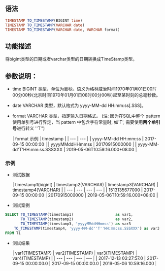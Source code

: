 ## 语法

```sql
TIMESTAMP TO_TIMESTAMP(BIGINT time)
TIMESTAMP TO_TIMESTAMP(VARCHAR date)
TIMESTAMP TO_TIMESTAMP(VARCHAR date, VARCHAR format)
```

## 功能描述

将bigint类型的日期或者varchar类型的日期转换成TimeStamp类型。

## 参数说明：

- time BIGINT 类型，单位为毫秒。语义为格林威治时间1970年01月01日00时00分00秒(北京时间1970年01月01日08时00分00秒)起至某时刻的总毫秒数。
- date VARCHAR 类型，默认格式为 yyyy-MM-dd HH:mm:ss[.SSS]。
- format VARCHAR 类型，指定输入日期格式。  (注: 因为在SQL中整个 pattern 使用单引号进行界定，当 pattern 中包含字符常量时, 如'T', 需要使用**两个单引号**进行转义 ''T'')

  | format 示例 | timestamp |
      | --- | --- |
  | yyyy-MM-dd HH:mm:ss | 2017-09-15 00:00:00 |
  | yyyyMMddHHmmss | 20170915000000 |
  | yyyy-MM-dd'T'HH:mm:ss.SSSXXX | 2019-05-06T10:59:16.000+08:00 |

### 示例

- 测试数据

  | timestamp1(bigint) | timestamp2(VARCHAR) | timestamp3(VARCHAR) | timestamp4(VARCHAR) |
      | --- | --- | --- | --- |
  | 1513135677000 | 2017-09-15 00:00:00 | 20170915000000 | 2019-05-06T10:59:16.000+08:00 |


- 测试案例

```sql
SELECT TO_TIMESTAMP(timestamp1)                   as var1,
       TO_TIMESTAMP(timestamp2)                   as var2,
       TO_TIMESTAMP(timestamp3, 'yyyyMMddHHmmss') as var3
    TO_TIMESTAMP(timestamp4, 'yyyy-MM-dd''T''HH:mm:ss.SSSXXX') as var3
FROM T1
```

- 测试结果

  | var1(TIMESTAMP) | var2(TIMESTAMP) | var3(TIMESTAMP) | var4(TIMESTAMP) |
      | --- | --- | --- | --- |
  | 2017-12-13 03:27:57.0 | 2017-09-15 00:00:00.0 | 2017-09-15 00:00:00.0 | 2019-05-06 10:59:16.000 |


